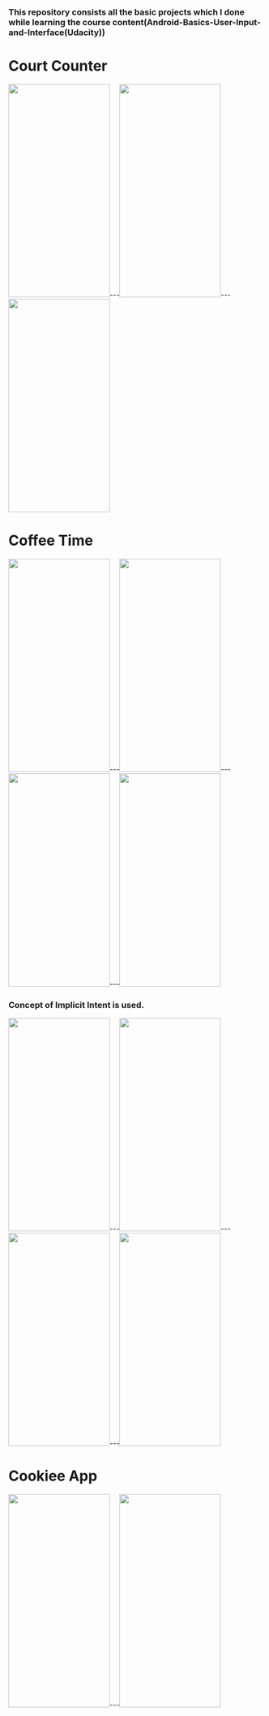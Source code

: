 ### This repository consists all the basic projects which I done while learning the course content(Android-Basics-User-Input-and-Interface(Udacity))

# Court Counter
<img src ="https://user-images.githubusercontent.com/70067211/106382664-1a040b80-63e7-11eb-836d-e0e46af6a2bb.jpg" width="200" height="420" />---<img src ="https://user-images.githubusercontent.com/70067211/106382811-0b6a2400-63e8-11eb-9a33-987e0aea41e1.jpg" width="200" height="420" />---<img src ="https://user-images.githubusercontent.com/70067211/106382816-16bd4f80-63e8-11eb-86c9-e46b1f5c1a71.jpg" width="200" height="420" />

#
#
#
#


# Coffee Time
<img src ="https://user-images.githubusercontent.com/70067211/106389640-657be100-640a-11eb-9241-147e6bea1300.jpg" width="200" height="420" />---<img src ="https://user-images.githubusercontent.com/70067211/106389658-7c223800-640a-11eb-8800-d5d6199c07ed.jpg" width="200" height="420" />---<img src ="https://user-images.githubusercontent.com/70067211/106389660-7f1d2880-640a-11eb-91d2-45bad0ec330e.jpg" width="200" height="420" />---<img src ="https://user-images.githubusercontent.com/70067211/106389663-82b0af80-640a-11eb-8d29-a17623d469b4.jpg" width="200" height="420" />

### Concept of Implicit Intent is used.

<img src ="https://user-images.githubusercontent.com/70067211/106389879-c9eb7000-640b-11eb-9cba-dd747f9f02db.jpg" width="200" height="420" />---<img src ="https://user-images.githubusercontent.com/70067211/106389884-ceb02400-640b-11eb-9b43-21715d2d3c4b.jpg" width="200" height="420" />---<img src ="https://user-images.githubusercontent.com/70067211/106389888-d1ab1480-640b-11eb-9f48-4ad90439fcdc.jpg" width="200" height="420" />---<img src ="https://user-images.githubusercontent.com/70067211/106389891-d4a60500-640b-11eb-8ccd-2b8c47807632.jpg" width="200" height="420" />

#
#
#
#

# Cookiee App

<img src ="https://user-images.githubusercontent.com/70067211/106390142-f5228f00-640c-11eb-9acf-536a3aeb1993.jpg" width="200" height="420" />---<img src ="https://user-images.githubusercontent.com/70067211/106390145-f784e900-640c-11eb-8d9d-a25ee75cfe15.jpg" width="200" height="420" />
